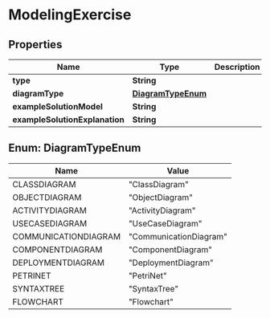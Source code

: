 

# ModelingExercise


## Properties

| Name | Type | Description | Notes |
|------------ | ------------- | ------------- | -------------|
|**type** | **String** |  |  |
|**diagramType** | [**DiagramTypeEnum**](#DiagramTypeEnum) |  |  [optional] |
|**exampleSolutionModel** | **String** |  |  [optional] |
|**exampleSolutionExplanation** | **String** |  |  [optional] |



## Enum: DiagramTypeEnum

| Name | Value |
|---- | -----|
| CLASSDIAGRAM | &quot;ClassDiagram&quot; |
| OBJECTDIAGRAM | &quot;ObjectDiagram&quot; |
| ACTIVITYDIAGRAM | &quot;ActivityDiagram&quot; |
| USECASEDIAGRAM | &quot;UseCaseDiagram&quot; |
| COMMUNICATIONDIAGRAM | &quot;CommunicationDiagram&quot; |
| COMPONENTDIAGRAM | &quot;ComponentDiagram&quot; |
| DEPLOYMENTDIAGRAM | &quot;DeploymentDiagram&quot; |
| PETRINET | &quot;PetriNet&quot; |
| SYNTAXTREE | &quot;SyntaxTree&quot; |
| FLOWCHART | &quot;Flowchart&quot; |



